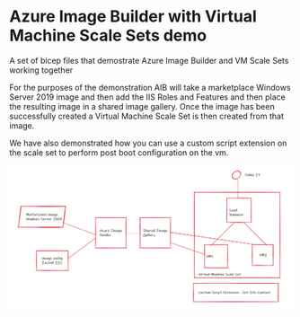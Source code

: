 # Azure Image Builder with Virtual Machine Scale Sets demo
A set of bicep files that demostrate Azure Image Builder and VM Scale Sets working together


For the purposes of the demonstration AIB will take a marketplace Windows Server 2019 image and then add the IIS Roles and Features and then place the resulting image in a shared image gallery. Once the image has been successfully created a Virtual Machine Scale Set is then created from that image. 

We have also demonstrated how you can use a custom script extension on the scale set to perform post boot configuration on the vm.

![Napkin Architecture image](./napkinarch.jpg "Napkin Architecture")